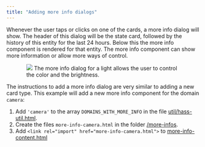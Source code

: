 ```yaml
---
title: "Adding more info dialogs"
---
```


Whenever the user taps or clicks on one of the cards, a more info dialog will show. The header of this dialog will be the state card, followed by the history of this entity for the last 24 hours. Below this the more info component is rendered for that entity. The more info component can show more information or allow more ways of control.

<p class='img' style='max-width: 400px; margin-left: auto; margin-right: auto;'>
  <img src='/images/frontend/frontend-more-info-light.png'>
  The more info dialog for a light allows the user to control the color and the brightness.
</p>

The instructions to add a more info dialog are very similar to adding a new card type. This example will add a new more info component for the domain `camera`:

 1. Add `'camera'` to the array `DOMAINS_WITH_MORE_INFO` in the file [util/hass-util.html](https://github.com/home-assistant/home-assistant-polymer/blob/master/src/util/hass-util.html#L24).
 2. Create the files `more-info-camera.html` in the folder [/more-infos](https://github.com/home-assistant/home-assistant-polymer/tree/master/src/more-infos).
 4. Add `<link rel="import" href="more-info-camera.html">` to [more-info-content.html](https://github.com/home-assistant/home-assistant-polymer/blob/master/src/more-infos/more-info-content.html)
